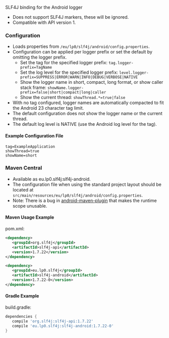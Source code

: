SLF4J binding for the Android logger

* Does not support SLF4J markers, these will be ignored.
* Compatible with API version 1.

### Configuration

* Loads properties from `/eu/lp0/slf4j/android/config.properties`.
* Configuration can be applied per logger prefix or set the default by omitting the logger prefix.
    * Set the tag for the specified logger prefix:
      `tag.logger-prefix=TagName`
    * Set the log level for the specified logger prefix:
      `level.logger-prefix=SUPPRESS|ERROR|WARN|INFO|DEBUG|VERBOSE|NATIVE`
    * Show the logger name in short, compact, long format, or show caller stack frame:
      `showName.logger-prefix=false|short|compact|long|caller`
    * Show the current thread:
      `showThread.*=true|false`
* With no tag configured, logger names are automatically compacted to fit the Android 23 character tag limit. 
* The default configuration does not show the logger name or the current thread.
* The default log level is NATIVE (use the Android log level for the tag).

#### Example Configuration File

``` properties
tag=ExampleApplication
showThread=true
showName=short
```

### Maven Central

* Available as eu.lp0.slf4j:slf4j-android.
* The configuration file when using the standard project layout should be located at `src/main/resources/eu/lp0/slf4j/android/config.properties`.
* Note: There is a bug in [android-maven-plugin](https://code.google.com/p/maven-android-plugin/issues/detail?id=365) that makes the runtime scope unusable.

#### Maven Usage Example
pom.xml:

``` xml
<dependency>
   <groupId>org.slf4j</groupId>
   <artifactId>slf4j-api</artifactId>
   <version>1.7.22</version>
</dependency>

<dependency>
   <groupId>eu.lp0.slf4j</groupId>
   <artifactId>slf4j-android</artifactId>
   <version>1.7.22-0</version>
</dependency>
```

#### Gradle Example
build.gradle:

``` groovy
dependencies {
   compile 'org.slf4j:slf4j-api:1.7.22'
   compile 'eu.lp0.slf4j:slf4j-android:1.7.22-0'
}
```

